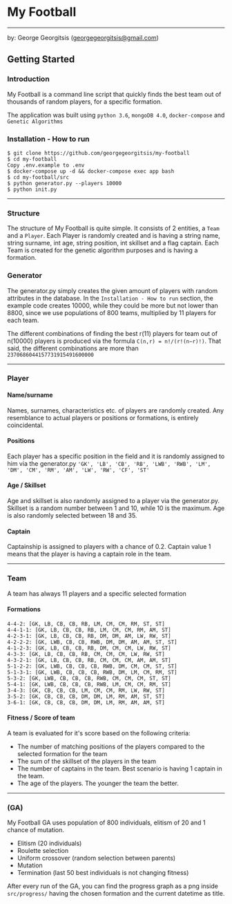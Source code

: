 # My Football
---
by:
George Georgitsis (georgegeorgitsis@gmail.com)

## Getting Started

### Introduction
My Football is a command line script that quickly finds the best team out of thousands of random players, for a specific formation. 

The application was built using `python 3.6`, `mongoDB 4.0`, `docker-compose` and `Genetic Algorithms` 


### Installation - How to run
```
$ git clone https://github.com/georgegeorgitsis/my-football
$ cd my-football
Copy .env.example to .env
$ docker-compose up -d && docker-compose exec app bash
$ cd my-football/src
$ python generator.py --players 10000
$ python init.py
```

---

### Structure 
The structure of My Football is quite simple. It consists of 2 entities, a `Team` and a `Player`.
Each Player is randomly created and is having a string name, string surname, int age, string position, int skillset and a flag captain.
Each Team is created for the genetic algorithm purposes and is having a formation.

### Generator
The generator.py simply creates the given amount of players with random attributes in the database. 
In the `Installation - How to run` section, the example code creates 10000, while they could be more but not lower than 8800,
since we use populations of 800 teams, multiplied by 11 players for each team. 

The different combinations of finding the best r(11) players for team out of n(10000) players is produced via the formula 
`C(n,r) = n!/(r!(n−r)!)`. That said, the different combinations are more than `2370686044157731915491600000`   

---

### Player 

#### Name/surname
Names, surnames, characteristics etc. of players are randomly created. Any resemblance to actual players or positions or formations, is entirely coincidental.  

#### Positions
Each player has a specific position in the field and it is randomly assigned to him via the generator.py
`'GK', 'LB', 'CB', 'RB', 'LWB', 'RWB', 'LM', 'DM', 'CM', 'RM', 'AM', 'LW', 'RW', 'CF', 'ST'`

#### Age / Skillset
Age and skillset is also randomly assigned to a player via the generator.py.
Skillset is a random number between 1 and 10, while 10 is the maximum. 
Age is also randomly selected between 18 and 35.

#### Captain
Captainship is assigned to players with a chance of 0.2. Captain value 1 means that the player 
is having a captain role in the team.

---

### Team 
A team has always 11 players and a specific selected formation

#### Formations
```
4-4-2: [GK, LB, CB, CB, RB, LM, CM, CM, RM, ST, ST]
4-4-1-1: [GK, LB, CB, CB, RB, LM, CM, CM, RM, AM, ST]
4-2-3-1: [GK, LB, CB, CB, RB, DM, DM, AM, LW, RW, ST]
4-2-2-2: [GK, LWB, CB, CB, RWB, DM, DM, AM, AM, ST, ST]
4-1-2-3: [GK, LB, CB, CB, RB, DM, CM, CM, LW, RW, ST]
4-3-3: [GK, LB, CB, CB, RB, CM, CM, CM, LW, RW, ST]
4-3-2-1: [GK, LB, CB, CB, RB, CM, CM, CM, AM, AM, ST]
5-1-2-2: [GK, LWB, CB, CB, CB, RWB, DM, CM, CM, ST, ST]
5-1-3-1: [GK, LWB, CB, CB, CB, RWB, DM, LM, CM, RM, ST]
5-3-2: [GK, LWB, CB, CB, CB, RWB, CM, CM, CM, ST, ST]
5-4-1: [GK, LWB, CB, CB, CB, RWB, LM, CM, CM, RM, ST]
3-4-3: [GK, CB, CB, CB, LM, CM, CM, RM, LW, RW, ST]
3-5-2: [GK, CB, CB, CB, DM, DM, LM, RM, AM, ST, ST]
3-6-1: [GK, CB, CB, CB, DM, DM, LM, RM, AM, AM, ST]
```

#### Fitness / Score of team
A team is evaluated for it's score based on the following criteria:
- The number of matching positions of the players compared to the selected formation for the team
- The sum of the skillset of the players in the team
- The number of captains in the team. Best scenario is having 1 captain in the team.
- The age of the players. The younger the team the better.

---

### (GA)
My Football GA uses population of 800 individuals, elitism of 20 and 1 chance of mutation.

- Elitism (20 individuals)
- Roulette selection
- Uniform crossover (random selection between parents)
- Mutation
- Termination (last 50 best individuals is not changing fitness)

After every run of the GA, you can find the progress graph as a png inside `src/progress/` having the chosen formation and the current datetime as title. 